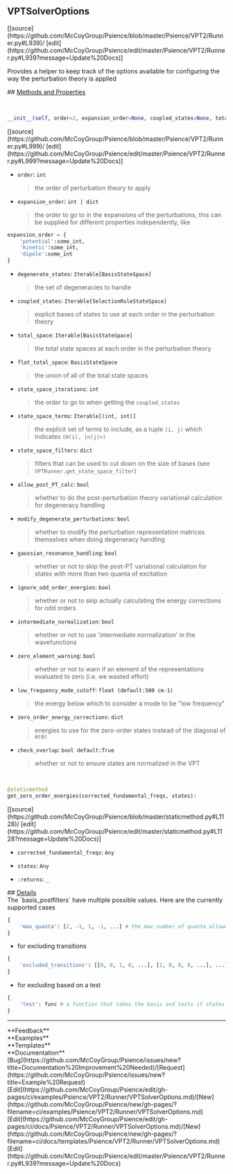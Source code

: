 ## <a id="Psience.VPT2.Runner.VPTSolverOptions">VPTSolverOptions</a> 

<div class="docs-source-link" markdown="1">
[[source](https://github.com/McCoyGroup/Psience/blob/master/Psience/VPT2/Runner.py#L939)/
[edit](https://github.com/McCoyGroup/Psience/edit/master/Psience/VPT2/Runner.py#L939?message=Update%20Docs)]
</div>

Provides a helper to keep track of the options available
for configuring the way the perturbation theory is applied







<div class="collapsible-section">
 <div class="collapsible-section collapsible-section-header" markdown="1">
## <a class="collapse-link" data-toggle="collapse" href="#methods" markdown="1"> Methods and Properties</a> <a class="float-right" data-toggle="collapse" href="#methods"><i class="fa fa-chevron-down"></i></a>
 </div>
 <div class="collapsible-section collapsible-section-body collapse show" id="methods" markdown="1">
 
<a id="Psience.VPT2.Runner.VPTSolverOptions.__init__" class="docs-object-method">&nbsp;</a> 
```python
__init__(self, order=2, expansion_order=None, coupled_states=None, total_space=None, flat_total_space=None, state_space_iterations=None, state_space_terms=None, state_space_filters=None, extended_state_space_filter_generator=None, extended_state_space_postprocessor=None, allow_post_PT_calc=None, modify_degenerate_perturbations=None, gaussian_resonance_handling=None, ignore_odd_order_energies=None, intermediate_normalization=None, zero_element_warning=None, degenerate_states=None, handle_strong_couplings=None, strong_coupling_test_modes=None, strong_couplings_state_filter=None, strongly_coupled_group_filter=None, extend_strong_coupling_spaces=None, strong_coupling_zero_order_energy_cutoff=None, low_frequency_mode_cutoff=None, zero_order_energy_corrections=None, check_overlap=None): 
```
<div class="docs-source-link" markdown="1">
[[source](https://github.com/McCoyGroup/Psience/blob/master/Psience/VPT2/Runner.py#L999)/
[edit](https://github.com/McCoyGroup/Psience/edit/master/Psience/VPT2/Runner.py#L999?message=Update%20Docs)]
</div>

  - `order`: `int`
    > the order of perturbation theory to apply
  - `expansion_order`: `int | dict`
    > the order to go to in the expansions of the perturbations, this can be supplied for different properties independently, like
```python
expansion_order = {
    'potential':some_int,
    'kinetic':some_int,
    'dipole':some_int
}
```
  - `degenerate_states`: `Iterable[BasisStateSpace]`
    > the set of degeneracies to handle
  - `coupled_states`: `Iterable[SelectionRuleStateSpace]`
    > explicit bases of states to use at each order in the perturbation theory
  - `total_space`: `Iterable[BasisStateSpace]`
    > the total state spaces at each order in the perturbation theory
  - `flat_total_space`: `BasisStateSpace`
    > the union of all of the total state spaces
  - `state_space_iterations`: `int`
    > the order to go to when getting the `coupled_states`
  - `state_space_terms`: `Iterable[(int, int)]`
    > the explicit set of terms to include, as a tuple `(i, j)` which indicates `(H(i), |n(j)>)`
  - `state_space_filters`: `dict`
    > filters that can be used to cut down on the size of bases (see `VPTRunner.get_state_space_filter`)
  - `allow_post_PT_calc`: `bool`
    > whether to do the post-perturbation theory variational calculation for degeneracy handling
  - `modify_degenerate_perturbations`: `bool`
    > whether to modify the perturbation representation matrices themselves when doing degeneracy handling
  - `gaussian_resonance_handling`: `bool`
    > whether or not to skip the post-PT variational calculation for states with more than two quanta of excitation
  - `ignore_odd_order_energies`: `bool`
    > whether or not to skip actually calculating the energy corrections for odd orders
  - `intermediate_normalization`: `bool`
    > whether or not to use 'intermediate normalization' in the wavefunctions
  - `zero_element_warning`: `bool`
    > whether or not to warn if an element of the representations evaluated to zero (i.e. we wasted effort)
  - `low_frequency_mode_cutoff`: `float (default:500 cm-1)`
    > the energy below which to consider a mode to be "low frequency"
  - `zero_order_energy_corrections`: `dict`
    > energies to use for the zero-order states instead of the diagonal of `H(0)`
  - `check_overlap`: `bool default:True`
    > whether or not to ensure states are normalized in the VPT


<a id="Psience.VPT2.Runner.VPTSolverOptions.get_zero_order_energies" class="docs-object-method">&nbsp;</a> 
```python
@staticmethod
get_zero_order_energies(corrected_fundamental_freqs, states): 
```
<div class="docs-source-link" markdown="1">
[[source](https://github.com/McCoyGroup/Psience/blob/master/staticmethod.py#L1128)/
[edit](https://github.com/McCoyGroup/Psience/edit/master/staticmethod.py#L1128?message=Update%20Docs)]
</div>

  - `corrected_fundamental_freqs`: `Any`
    > 
  - `states`: `Any`
    > 
  - `:returns`: `_`
    >
 </div>
</div>



<div class="collapsible-section">
 <div class="collapsible-section collapsible-section-header" markdown="1">
## <a class="collapse-link" data-toggle="collapse" href="#Details-a0ad6d" markdown="1"> Details</a> <a class="float-right" data-toggle="collapse" href="#Details-a0ad6d"><i class="fa fa-chevron-down"></i></a>
 </div>
 <div class="collapsible-section collapsible-section-body collapse show" id="Details-a0ad6d" markdown="1">
 The `basis_postfilters` have multiple possible values.
Here are the currently supported cases

```python
{
    'max_quanta': [2, -1, 1, -1, ...] # the max number of quanta allowed in a given mode in the basis (-1 means infinity)
}
```

- for excluding transitions

```python
{
    'excluded_transitions': [[0, 0, 1, 0, ...], [1, 0, 0, 0, ...], ...] # a set of transitions that are forbidden on the input states
}
```

- for excluding based on a test

```python
{
    'test': func # a function that takes the basis and tests if states should be allowed
}
```
 </div>
</div>










---


<div markdown="1" class="text-secondary">
<div class="container">
  <div class="row">
   <div class="col" markdown="1">
**Feedback**   
</div>
   <div class="col" markdown="1">
**Examples**   
</div>
   <div class="col" markdown="1">
**Templates**   
</div>
   <div class="col" markdown="1">
**Documentation**   
</div>
   <div class="col" markdown="1">
   
</div>
   <div class="col" markdown="1">
   
</div>
   <div class="col" markdown="1">
   
</div>
</div>
  <div class="row">
   <div class="col" markdown="1">
[Bug](https://github.com/McCoyGroup/Psience/issues/new?title=Documentation%20Improvement%20Needed)/[Request](https://github.com/McCoyGroup/Psience/issues/new?title=Example%20Request)   
</div>
   <div class="col" markdown="1">
[Edit](https://github.com/McCoyGroup/Psience/edit/gh-pages/ci/examples/Psience/VPT2/Runner/VPTSolverOptions.md)/[New](https://github.com/McCoyGroup/Psience/new/gh-pages/?filename=ci/examples/Psience/VPT2/Runner/VPTSolverOptions.md)   
</div>
   <div class="col" markdown="1">
[Edit](https://github.com/McCoyGroup/Psience/edit/gh-pages/ci/docs/Psience/VPT2/Runner/VPTSolverOptions.md)/[New](https://github.com/McCoyGroup/Psience/new/gh-pages/?filename=ci/docs/templates/Psience/VPT2/Runner/VPTSolverOptions.md)   
</div>
   <div class="col" markdown="1">
[Edit](https://github.com/McCoyGroup/Psience/edit/master/Psience/VPT2/Runner.py#L939?message=Update%20Docs)   
</div>
   <div class="col" markdown="1">
   
</div>
   <div class="col" markdown="1">
   
</div>
   <div class="col" markdown="1">
   
</div>
</div>
</div>
</div>